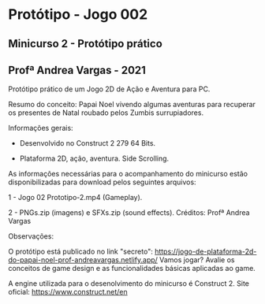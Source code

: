 # Protótipo - Jogo 002  

## Minicurso 2 - Protótipo prático 
## Profª Andrea Vargas - 2021

Protótipo prático de um Jogo 2D de Ação e Aventura para PC.

Resumo do conceito: Papai Noel vivendo algumas aventuras para recuperar os presentes de Natal roubado pelos Zumbis surrupiadores.

Informações gerais:

* Desenvolvido no Construct 2 279 64 Bits.

* Plataforma 2D, ação, aventura. Side Scrolling.

As informações necessárias para o acompanhamento do minicurso estão disponibilizadas para download pelos seguintes arquivos:

1 - Jogo 02 Prototipo-2.mp4 (Gameplay).

2 - PNGs.zip (imagens) e SFXs.zip (sound effects). Créditos: Profª Andrea Vargas

Observações:

O protótipo está publicado no link "secreto": https://jogo-de-plataforma-2d-do-papai-noel-prof-andreavargas.netlify.app/ Vamos jogar? Avalie os conceitos de game design e as funcionalidades básicas aplicadas ao game.

A engine utilizada para o desenolvimento do minicurso é Construct 2. Site oficial: https://www.construct.net/en
